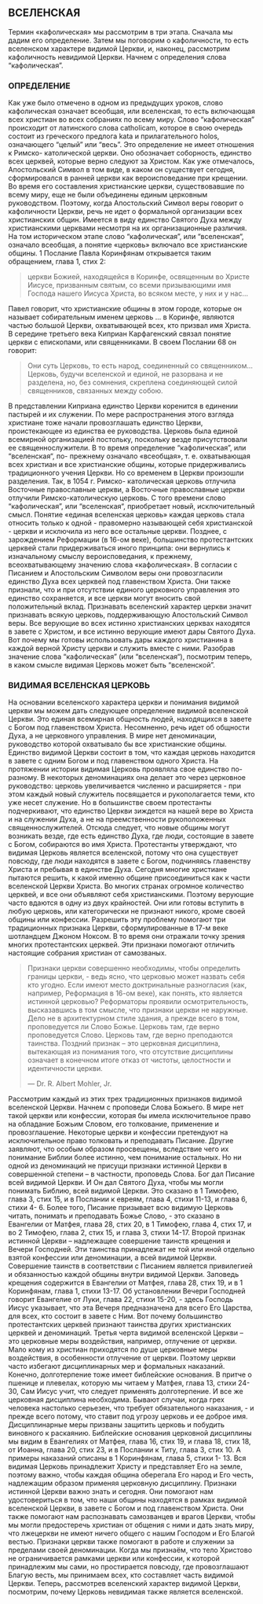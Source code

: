 ## ВСЕЛЕНСКАЯ

 Термин «кафолическая» мы рассмотрим в три этапа. Сначала мы дадим его определение. Затем мы поговорим о кафоличности, то есть вселенском характере видимой Церкви, и, наконец, рассмотрим кафоличность невидимой Церкви. Начнем с определения слова “кафолическая”.

### ОПРЕДЕЛЕНИЕ

Как уже было отмечено в одном из предыдущих уроков, слово кафолическая означает всеобщая, или вселенская, то есть включающая всех христиан во всех собраниях по всему миру. Слово “кафолическая” происходит от латинского слова catholicam, которое в свою очередь состоит из греческого предлога kata и прилагательного holos, означающего “целый” или “весь”. Это определение не имеет отношения к Римско- католической церкви. Оно обозначает соборность, единство всех церквей, которые верно следуют за Христом.
Как уже отмечалось, Апостольский Символ в том виде, в каком он существует сегодня, сформировался в ранней церкви как вероисповедание при крещении. Во время его составления христианские церкви, существовавшие по всему миру, еще не были объединены единым церковным руководством. Поэтому, когда Апостольский Символ веры говорит о кафоличности Церкви, речь не идет о формальной организации всех христианских общин. Имеется в виду единство Святого Духа между христианскими церквами несмотря на их организационные различия. На том историческом этапе слово “кафолическая”, или “вселенская“, означало всеобщая, а понятие «церковь» включало все христианские общины.
1 Послание Павла Коринфянам открывается таким обращением, глава 1, стих 2:

> церкви Божией, находящейся в Коринфе, освященным во Христе Иисусе, призванным святым, со всеми призывающими имя Господа нашего Иисуса Христа, во всяком месте, у них и у нас...

Павел говорит, что христианские общины в этом городе, которые он называет собирательным именем церковь ... в Коринфе, являются частью большой Церкви, охватывающей всех, кто призвал имя Христа.
В середине третьего века Киприан Карфагенский связал понятие церкви с епископами, или священниками. В своем Послании 68 он говорит:

> Они суть Церковь, то есть народ, соединенный со священником... Церковь, будучи вселенской и единой, не разорвана и не разделена, но, без сомнения, скреплена соединяющей силой священников, связанных между собою.

В представлении Киприана единство Церкви коренится в единении пастырей и их служении. По мере распространения этого взгляда христиане тоже начали провозглашать единство Церкви, проистекающее из единства ее руководства. Церковь была единой всемирной организацией постольку, поскольку везде присутствовали ее священнослужители. В то время определение “кафолическая”, или “вселенская“, по- прежнему означало «всеобщая», т. е. охватывающая всех христиан и все христианские общины, которые придерживались традиционного учения Церкви.
Но со временем в Церкви произошли разделения. Так, в 1054 г. Римско- католическая церковь отлучила Восточные православные церкви, а Восточные православные церкви отлучили Римско-католическую церковь. 
С того времени слово “кафолическая”, или “вселенская“, приобретает новый, исключительный смысл. Понятие «единая вселенская церковь» каждая церковь стала относить только к одной - правомерно называющей себя христианской - церкви и исключила из него все остальные церкви.
Позднее, с зарождением Реформации (в 16-ом веке), большинство протестантских церквей стали придерживаться иного принципа: они вернулись к изначальному смыслу вероисповедания, к прежнему, всеохватывающему значению слова «кафолическая». В согласии с Писанием и Апостольским Символом веры они провозгласили единство Духа всех церквей под главенством Христа. Они также признали, что и при отсутствии единого церковного управления это единство сохраняется, и все церкви могут вносить свой положительный вклад.
Признавать вселенский характер церкви значит признавать всякую церковь, поддерживающую Апостольский Символ веры. Все верующие во всех истинно христианских церквах находятся в завете с Христом, и все истинно верующие имеют дары Святого Духа. Вот почему мы готовы использовать дары каждого христианина в каждой верной Христу церкви и служить вместе с ними.
Разобрав значение слова “кафолическая” (или “вселенская“), посмотрим теперь, в каком смысле видимая Церковь может быть “вселенской”.

### ВИДИМАЯ ВСЕЛЕНСКАЯ ЦЕРКОВЬ
	

На основании вселенского характера церкви и понимания видимой церкви мы можем дать следующее определение видимой вселенской Церкви. Это единая всемирная общность людей, находящихся в завете с Богом под главенством Христа.
Несомненно, речь идет об общности Духа, а не церковного управления. В мире нет деноминации, руководство которой охватывало бы все христианские общины. Единство видимой Церкви состоит в том, что каждая церковь находится в завете с одним Богом и под главенством одного Христа.
На протяжении истории видимая Церковь проявляла свое единство по-разному. В некоторых деноминациях она делает это через церковное руководство: церковь увеличивается численно и расширяется - при этом каждый новый служитель посвящается и рукополагается теми, кто уже несет служение.
Но в большинстве своем протестанты подчеркивают, что единство Церкви зиждется на нашей вере во Христа и на служении Духа, а не на преемственности рукоположенных священнослужителей. Отсюда следует, что новые общины могут возникать везде, где есть единство Духа, где люди, состоящие в завете с Богом, собираются во имя Христа. Протестанты утверждают, что видимая Церковь является вселенской, потому что она существует повсюду, где люди находятся в завете с Богом, подчиняясь главенству Христа и пребывая в единстве Духа.
Сегодня многие христиане пытаются решить, к какой именно общине присоединиться как к части вселенской Церкви Христа. Во многих странах огромное количество церквей, и все они объявляют себя христианскими. Поэтому верующие часто вдаются в одну из двух крайностей. Они или готовы вступить в любую церковь, или категорически не признают никого, кроме своей общины или конфессии.
Разрешить эту проблему помогают три традиционных признака Церкви, сформулированные в 17-м веке шотландцем Джоном Ноксом. В то время они отражали точку зрения многих протестантских церквей. Эти признаки помогают отличить настоящие собрания христиан от самозваных.

> Признаки церкви совершенно необходимы, чтобы определить границы церкви, - ведь ясно, что церковью может назвать себя кто угодно. Если имеют место доктринальные разногласия (как, например, Реформация в 16-ом веке), как понять, кто является истинной церковью? Реформаторы проявили осмотрительность, высказавшись в том смысле, что признаки церкви не наружные. Дело не в архитектурном стиле здания, а прежде всего в том, проповедуется ли Слово Божье. Церковь там, где верно проповедуется Слово. Церковь там, где верно преподаются таинства. Поздний признак – это церковная дисциплина, вытекающая из понимания того, что отсутствие дисциплины означает в конечном итоге отказ от чистоты, целостности и идентичности церкви.
> 
> —	Dr. R. Albert Mohler, Jr.

Рассмотрим каждый из этих трех традиционных признаков видимой вселенской Церкви. Начнем с проповеди Слова Божьего.
В мире нет такой церкви или конфессии, которая бы имела исключительное право на обладание Божьим Словом, его толкование, применение и провозглашение. Некоторые церкви и конфессии претендуют на исключительное право толковать и преподавать Писание. Другие заявляют, что особым образом просвещены, вследствие чего их понимание Библии более истинно, чем понимание остальных. Но ни одной из деноминаций не присущи признаки истинной Церкви в совершенной степени – в частности, проповедь Слова. Бог дал Писание всей видимой Церкви. И Он дал Святого Духа, чтобы мы могли понимать Библию, всей видимой Церкви. Это сказано в 1 Тимофею, глава 3, стих 15, и в Послании к евреям, глава 4, стихи 11-13, и глава 6, стихи 4- 6. Более того, Писание призывает всю видимую Церковь читать, понимать и преподавать Божье Слово, - это сказано в Евангелии от Матфея, глава 28, стих 20, в 1 Тимофею, глава 4, стих 17, и во 2 Тимофею, глава 2, стих 15, и глава 3, стихи 14-17.
Второй признак истинной Церкви – надлежащее совершение таинств крещения и Вечери Господней. Эти таинства принадлежат не той или иной отдельно взятой конфессии или деноминации, а всей видимой Церкви. 
Совершение таинств в соответствии с Писанием является привилегией и обязанностью каждой общины внутри видимой Церкви. Заповедь крещения содержится в Евангелии от Матфея, глава 28, стих 19, и в 1 Коринфянам, глава 1, стихи 13-17. Об установлении Вечери Господней говорит Евангелие от Луки, глава 22, стихи 15-20, - здесь Господь Иисус указывает, что эта Вечеря предназначена для всего Его Царства, для всех, кто состоит в завете с Ним. Вот почему большинство протестантских церквей признают таинства других христианских церквей и деноминаций.
Третья черта видимой вселенской Церкви – это церковные меры воздействия, например, отлучение от церкви.
Мало кому из христиан приходятся по душе церковные меры воздействия, в особенности отлучение от церкви. Поэтому церкви часто избегают дисциплинарных мер и формальных наказаний. Конечно, долготерпение тоже имеет библейские основания. В притче о пшенице и плевелах, которую мы читаем у Матфея, глава 13, стихи 24-30, Сам Иисус учит, что следует применять долготерпение.
И все же церковная дисциплина необходима. Бывают случаи, когда грех человека настолько серьезен, что требует обязательного наказания, - и прежде всего потому, что ставит под угрозу церковь и ее доброе имя.
Дисциплинарные меры призваны защитить церковь и побудить виновного к раскаянию. Библейские основания церковной дисциплины мы видим в Евангелиях от Матфея, глава 16, стих 19, и глава 18, стих 18, от Иоанна, глава 20, стих 23, и в Послании к Титу, глава 3, стих 10. А примеры наказаний описаны в 1 Коринфянам, глава 5, стихи 1- 13. Вся видимая Церковь принадлежит Христу и представляет Его на земле, поэтому важно, чтобы каждая община оберегала Его народ и Его честь, надлежащим образом применяя церковную дисциплину.
Признаки истинной Церкви важно знать и сегодня. Они помогают нам удостовериться в том, что наши общины находятся в рамках видимой вселенской Церкви, в завете с Богом и под главенством Христа. Они также помогают нам распознавать самозванцев и врагов Церкви, чтобы мы могли предостеречь христиан от общения с ними и дать знать миру, что лжецеркви не имеют ничего общего с нашим Господом и Его Благой вестью. Признаки церкви также помогают в работе и служении за пределами своей деноминации. Когда мы признаём, что тело Христово не ограничивается рамками церкви или конфессии, к которой принадлежим мы сами, но простирается повсюду, где провозглашают Благую весть, мы принимаем всех, кто составляет часть видимой Церкви.
Теперь, рассмотрев вселенский характер видимой Церкви, посмотрим, почему Церковь невидимая также является вселенской.
